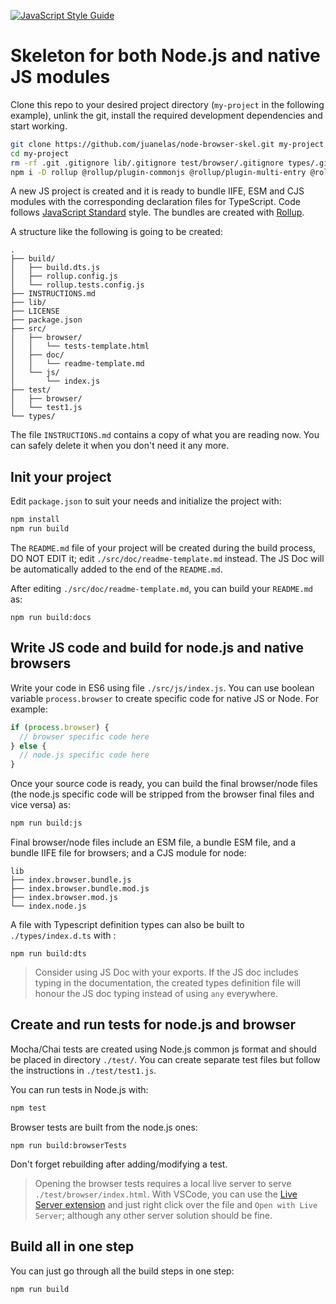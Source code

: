 [![JavaScript Style Guide](https://img.shields.io/badge/code_style-standard-brightgreen.svg)](https://standardjs.com)

# Skeleton for both Node.js and native JS modules

Clone this repo to your desired project directory (`my-project` in the following example), unlink the git, install the required development dependencies and start working.

```bash
git clone https://github.com/juanelas/node-browser-skel.git my-project
cd my-project
rm -rf .git .gitignore lib/.gitignore test/browser/.gitignore types/.gitignore README.md
npm i -D rollup @rollup/plugin-commonjs @rollup/plugin-multi-entry @rollup/plugin-node-resolve @rollup/plugin-replace chai jsdoc-to-markdown mocha npm-run-all rollup-plugin-terser standard typescript
```
A new JS project is created and it is ready to bundle IIFE, ESM and CJS modules with the corresponding declaration files for TypeScript. Code follows [JavaScript Standard](https://standardjs.com) style. The bundles are created with [Rollup](https://rollupjs.org).

A structure like the following is going to be created:

```
.
├── build/
│   ├── build.dts.js
│   ├── rollup.config.js
│   └── rollup.tests.config.js
├── INSTRUCTIONS.md
├── lib/
├── LICENSE
├── package.json
├── src/
│   ├── browser/
│   │   └── tests-template.html
│   ├── doc/
│   │   └── readme-template.md
│   └── js/
│       └── index.js
├── test/
│   ├── browser/
│   └── test1.js
└── types/
```

The file `INSTRUCTIONS.md` contains a copy of what you are reading now. You can safely delete it when you don't need it any more.

## Init your project

Edit `package.json` to suit your needs and initialize the project with:

```bash
npm install
npm run build
```

The `README.md` file of your project will be created during the build process, DO NOT EDIT it; edit `./src/doc/readme-template.md` instead. The JS Doc will be automatically added to the end of the `README.md`.

After editing `./src/doc/readme-template.md`, you can build your `README.md` as:

```
npm run build:docs
```

## Write JS code and build for node.js and native browsers

Write your code in ES6 using file `./src/js/index.js`. You can use boolean variable `process.browser` to create specific code for native JS or Node. For example:

```javascript
if (process.browser) {
  // browser specific code here
} else {
  // node.js specific code here
}
```

Once your source code is ready, you can build the final browser/node files (the node.js specific code will be stripped from the browser final files and vice versa) as:

```bash
npm run build:js
```

Final browser/node files include an ESM file, a bundle ESM file, and a bundle IIFE file for browsers; and a CJS module for node:

```
lib
├── index.browser.bundle.js
├── index.browser.bundle.mod.js
├── index.browser.mod.js
└── index.node.js
```

A file with Typescript definition types can also be built to `./types/index.d.ts` with :

```
npm run build:dts
```

> Consider using JS Doc with your exports. If the JS doc includes typing in the documentation, the created types definition file will honour the JS doc typing instead of using `any` everywhere.

## Create and run tests for node.js and browser

Mocha/Chai tests are created using Node.js common js format and should be placed in directory `./test/`. You can create separate test files but follow the instructions in `./test/test1.js`.

You can run tests in Node.js with:

```bash
npm test
```

Browser tests are built from the node.js ones:

```
npm run build:browserTests
```

Don't forget rebuilding after adding/modifying a test.

> Opening the browser tests requires a local live server to serve `./test/browser/index.html`. With VSCode, you can use the [Live Server extension](https://marketplace.visualstudio.com/items?itemName=ritwickdey.LiveServer) and just right click over the file and `Open with Live Server`; although any other server solution should be fine.

## Build all in one step

You can just go through all the build steps in one step:

```
npm run build
```
